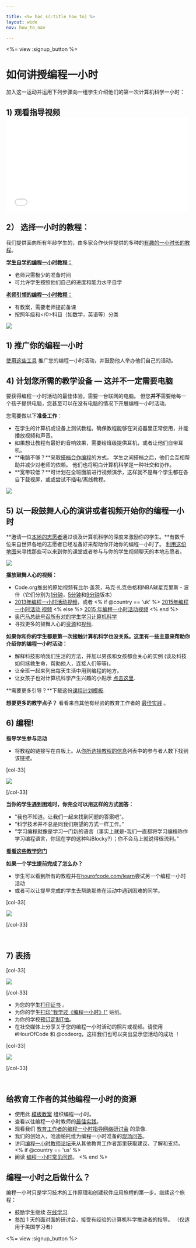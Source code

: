 ```yaml
---

title: <%= hoc_s(:title_how_to) %>
layout: wide
nav: how_to_nav

---
```


<%= view :signup_button %>

# 如何讲授编程一小时

加入这一运动并运用下列步骤向一组学生介绍他们的第一次计算机科学一小时：

## 1) 观看指导视频 <iframe width="500" height="255" src="//www.youtube.com/embed/SrnvvWDm73k" frameborder="0" allowfullscreen></iframe> 

## 2） 选择一小时的教程︰

我们提供面向所有年龄学生的，由多家合作伙伴提供的多种的[有趣的一小时长的教程](<%= resolve_url('/learn') %>)。

**[学生自学的编程一小时教程：](<%= resolve_url('/learn') %>)**

  * 老师只需极少的准备时间
  * 可允许学生按照他们自己的进度和能力水平自学

**[老师引领的编程一小时教程：](<%= resolve_url('https://code.org/educate/teacher-led') %>)**

  * 有教案，需要老师提前备课
  * 按照年级</em>和</0>科目（如数学，英语等）分类

[![](/images/fit-700/tutorials.png)](<%= resolve_url('/learn') %>)

## 1) 推广你的编程一小时

[使用这些工具](<%= resolve_url('/promote') %>) 推广您的编程一小时活动，并鼓励他人举办他们自己的活动。

## 4) 计划您所需的教学设备 — 这并不一定需要电脑

要获得编程一小时活动的最佳体验，需要一台联网的电脑。 但您**并不**需要给每一个孩子提供电脑，您甚至可以在没有电脑的情况下开展编程一小时活动。

您需要做以下**准备工作**：

  * 在学生的计算机或设备上测试教程。确保教程能够在浏览器里正常使用，并能播放视频和声音。
  * 如果想让教程有最好的音响效果，需要给班级提供耳机，或者让他们自带耳机。
  * **电脑不够？**采取[搭档合作编程](https://www.youtube.com/watch?v=vgkahOzFH2Q)的方式。 学生之间搭档之后，他们会互相帮助并减少对老师的依赖。 他们也将明白计算机科学是一种社交和协作。
  * **宽带较低？**可计划在全班面前进行视频演示，这样就不是每个学生都在各自下载视屏，或或尝试不插电/离线教程。

![](/images/fit-350/group_ipad.jpg)

## 5) 以一段鼓舞人心的演讲或者视频开始你的编程一小时

**邀请一位[本地的志愿者](https://code.org/volunteer/local)通过谈及计算机科学的深度来激励你的学生。**有数千位来自世界各地的志愿者已经准备好来帮助你开始你的编程一小时了。 [利用这份地图](https://code.org/volunteer/local)来寻找那些可以来到你的课堂或者参与与你的学生视频聊天的本地志愿者。

[![](/images/fit-300/volunteer-map.png)](<%= resolve_url('https://code.org/volunteer/local') %>)

**播放鼓舞人心的视频：**

  * Code.org推出的原始视频有比尔·盖茨，马克·扎克伯格和NBA球星克里斯 - 波什（它们分别为[1分钟](https://www.youtube.com/watch?v=qYZF6oIZtfc)，[5分钟](https://www.youtube.com/watch?v=nKIu9yen5nc)和[9分钟](https://www.youtube.com/watch?v=dU1xS07N-FA)版本）
  * [2013年编程一小时活动视频](https://www.youtube.com/watch?v=FC5FbmsH4fw)，或者 <% if @country == 'uk' %> [ 2015年编程一小时活动 视频](https://www.youtube.com/watch?v=7L97YMYqLHc) <% else %> [ 2015 年编程一小时活动视频](https://www.youtube.com/watch?v=7L97YMYqLHc) <% end %>
  * [奥巴马总统号召所有对的学生学习计算机科学](https://www.youtube.com/watch?v=6XvmhE1J9PY)
  * 寻找更多的鼓舞人心的[资源](<%= resolve_url('https://code.org/inspire') %>)和[视频](https://www.youtube.com/playlist?list=PLzdnOPI1iJNfpD8i4Sx7U0y2MccnrNZuP).

**如果你和你的学生都是第一次接触计算机科学也没关系。这里有一些主意来帮助你介绍你的编程一小时活动：**

  * 解释科技影响我们生活的方法，并加以男孩和女孩都会关心的实例 (谈及科技如何拯救生命，帮助他人，连接人们等等)。
  * 让全班一起来列出每天生活中用到编程的地方。
  * 让女孩子也对计算机科学产生兴趣的小贴示 [点击这里](<%= resolve_url('https://code.org/girls') %>).

**需要更多引导？**下载这份[课程计划模板](/files/EducatorHourofCodeLessonPlanOutline.docx).

**想要更多的教学点子？** 看看来自其他有经验的教育工作者的 [最佳实践](http://www.slideshare.net/TeachCode/hour-of-code-best-practices-for-successful-educators-51273466) 。

## 6) 编程!

**指导学生参与活动**

  * 将教程的链接写在白板上。从[你所选择教程的信息](<%= resolve_url('/learn') %>)列表中的参与者人数下找到该链接。

[col-33]

![](/images/fit-300/group_ar.jpg)

[/col-33]

**当你的学生遇到困难时，你完全可以用这样的方式回答：**

  * "我也不知道。让我们一起来找到问题的答案吧"。
  * “科学技术并不总是同我们期望的方式一样工作。”
  * “学习编程就像是学习一门新的语言（事实上就是-我们一直都将学习编程称作学习编程语言，你现在学的这种叫Blocky?）；你不会马上就说得很流利。”

**[看看这些教学窍门](http://www.code.org/files/CSTT_IntroducingCS.PDF)**

**如果一个学生提前完成了怎么办？**

  * 学生可以看到所有的教程并在[hourofcode.com/learn](<%= resolve_url('/learn') %>)尝试另一个编程一小时活动
  * 或者可以让提早完成的学生去帮助那些在活动中遇到困难的同学。

[col-33]

![](/images/fit-250/highschoolgirls.jpeg)

[/col-33]

<p style="clear:both">
  &nbsp;
</p>

## 7) 表扬

[col-33]

![](/images/fit-300/boy-certificate.jpg)

[/col-33]

  * 为您的学生[打印证书](<%= resolve_url('https://code.org/certificates') %>) 。
  * 为你的学生[打印"我学过《编程一小时》!"](<%= resolve_url('/promote/resources#stickers') %>) 贴纸。
  * 为你的学校[预订定制T恤](http://blog.code.org/post/132608499493/hour-of-code-shirts-and-more)。
  * 在社交媒体上分享关于您的编程一小时活动的照片或视频。请使用 #HourOfCode 和 @codeorg，这样我们也可以突出显示您活动的成功 ！

[col-33]

![](/images/fit-260/highlight-certificates.jpg)

[/col-33]

<p style="clear:both">
  &nbsp;
</p>

## 给教育工作者的其他编程一小时的资源

  * 使用此 [模板教案](/files/EducatorHourofCodeLessonPlanOutline.docx) 组织编程一小时。
  * 查看以往编程一小时教师的[最佳实践](http://www.slideshare.net/TeachCode/hour-of-code-best-practices-for-successful-educators-51273466)。 
  * 观看我们 [教育工作者的编程一小时指导网络研讨会](https://youtu.be/EJeMeSW2-Mw) 的录像.
  * 我们的创始人，哈迪帕托维为编程一小时准备的[现场问答](http://www.eventbrite.com/e/ask-your-final-questions-and-prepare-for-the-2015-hour-of-code-with-codeorg-founder-hadi-partovi-tickets-17987437911)。
  * 访问[编程一小时教师论坛](http://forum.code.org/c/plc/hour-of-code)来从其他教育工作者那里获取建议、了解和支持。 <% if @country == 'us' %>
  * 阅读 [编程一小时常见问题](https://support.code.org/hc/en-us/categories/200147083-Hour-of-Code)。 <% end %>

## 编程一小时之后做什么？

编程一小时只是学习技术的工作原理和创建软件应用旅程的第一步。继续这个旅程：

  * 鼓励学生继续 [在线学习](<%= resolve_url('https://code.org/learn/beyond') %>).
  * [参加](<%= resolve_url('https://code.org/professional-development-workshops') %>) 1 天的面对面的研讨会，接受有经验的计算机科学推动者的指导。 （仅适用于美国学习者）

<%= view :signup_button %>